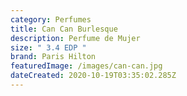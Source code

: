 ```yaml
---
category: Perfumes
title: Can Can Burlesque
description: Perfume de Mujer
size: " 3.4 EDP "
brand: Paris Hilton
featuredImage: /images/can-can.jpg
dateCreated: 2020-10-19T03:35:02.285Z
---
```


